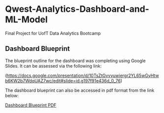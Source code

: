 # Qwest-Analytics-Dashboard-and-ML-Model
Final Project for UofT Data Analytics Bootcamp

## Dashboard Blueprint

The blueprint outline for the dashboard was completing using Google Slides.  It can be assessed via the following link:

(https://docs.google.com/presentation/d/10TsZtGvvyuwiergr2YL65wGyHtwb6KW2b7WdqUAZ7wc/edit#slide=id.g197f91e436d_0_76)

The dashboard blueprint can also be accessed in pdf format from the link below:

[Dashboard Blueprint PDF](https://github.com/Peter-Nguyen96/Qwest-Analytics-Dashboard-and-ML-Model/blob/6da17b86fb7769c430887c9056e0cceacdfc8a3c/Dashboard_Blueprint_v2.pdf)



